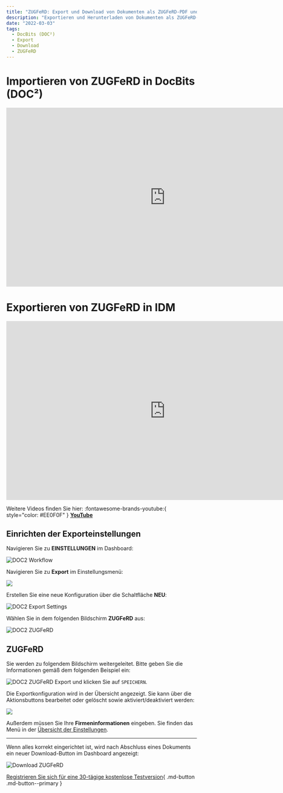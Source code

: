 ```yaml
---
title: "ZUGFeRD: Export und Download von Dokumenten als ZUGFeRD-PDF und Peppol BIS Billing"
description: "Exportieren und Herunterladen von Dokumenten als ZUGFeRD-PDF und Peppol BIS Billing mit DocBits (DOC²). Erfahren Sie, wie Sie ZUGFeRD in DocBits (DOC²) importieren und exportieren können."
date: "2022-03-03"
tags:
  - DocBits (DOC²)
  - Export
  - Download
  - ZUGFeRD
---
```


# Importieren von ZUGFeRD in DocBits (DOC²)

<div class="video-container">
<iframe width="840" height="472.5" src="https://www.youtube-nocookie.com/embed/e9ekKDj0rMU" frameborder="0" allow="accelerometer; autoplay; clipboard-write; encrypted-media; gyroscope; picture-in-picture" allowfullscreen></iframe>
</div>

# Exportieren von ZUGFeRD in IDM

<div class="video-container">
<iframe width="840" height="472.5" src="https://www.youtube-nocookie.com/embed/JUzkgCYdBU4" frameborder="0" allow="accelerometer; autoplay; clipboard-write; encrypted-media; gyroscope; picture-in-picture" allowfullscreen></iframe>
</div>

Weitere Videos finden Sie hier: :fontawesome-brands-youtube:{ style="color: #EE0F0F" } [__YouTube__](https://www.youtube.com/channel/UC19DwHXz5nwU2KBdtNr734g)

## Einrichten der Exporteinstellungen

Navigieren Sie zu **EINSTELLUNGEN** im Dashboard:

![DOC2 Workflow](/_images/docbits/DOC2_Dashboard_Settings.png)

Navigieren Sie zu **Export** im Einstellungsmenü:

![](/_images/docbits/DOC2_Settings_Export.png)

Erstellen Sie eine neue Konfiguration über die Schaltfläche **NEU**:

![DOC2 Export Settings](/_images/docbits/DOC2_ExportSettings_new.png)

Wählen Sie in dem folgenden Bildschirm **ZUGFeRD** aus:

![DOC2 ZUGFeRD](/_images/docbits/DOC2_ExportSettings_SelectIntegration_Zugferd.png)

## **ZUGFeRD**

Sie werden zu folgendem Bildschirm weitergeleitet. Bitte geben Sie die Informationen gemäß dem folgenden Beispiel ein:

![DOC2 ZUGFeRD Export](/_images/docbits/DOC2_ExportSettings_Zugferd.png)
und klicken Sie auf `SPEICHERN`.

Die Exportkonfiguration wird in der Übersicht angezeigt. Sie kann über die Aktionsbuttons bearbeitet oder gelöscht sowie aktiviert/deaktiviert werden:

![](/_images/docbits/DOC2_ExportSettings_Zugferd_ON.png)

Außerdem müssen Sie Ihre **Firmeninformationen** eingeben. Sie finden das Menü in der [Übersicht der Einstellungen](/docbits/company-information/).

* * *

Wenn alles korrekt eingerichtet ist, wird nach Abschluss eines Dokuments ein neuer Download-Button im Dashboard angezeigt:

![Download ZUGFeRD](/_images/docbits/DOC2_Download_ZugferdPDF.png)

[Registrieren Sie sich für eine 30-tägige kostenlose Testversion](https://app.polydocs.io){ .md-button .md-button--primary }